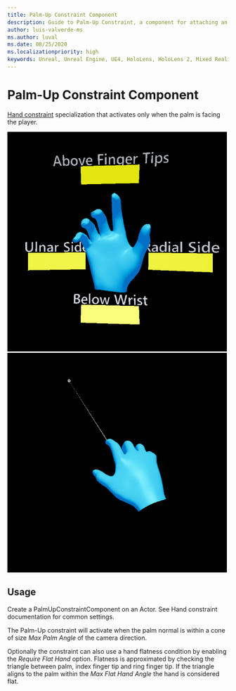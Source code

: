 ```yaml
---
title: Palm-Up Constraint Component
description: Guide to Palm-Up Constraint, a component for attaching an actor to a hand that hides it when the hand faces away from the user.
author: luis-valverde-ms
ms.author: luval
ms.date: 08/25/2020
ms.localizationpriority: high
keywords: Unreal, Unreal Engine, UE4, HoloLens, HoloLens 2, Mixed Reality, development, MRTK, UXT, UX Tools, Palm-Up Constraint Component, hand menu
---
```


# Palm-Up Constraint Component

[Hand constraint](HandConstraintComponent.md) specialization that activates only when the palm is facing the player.

![Palm facing camera](Images/HandConstraint/PalmUpFacingCamera.png)
![Palm facing camera](Images/HandConstraint/PalmUpFacingAway.png)

## Usage

Create a PalmUpConstraintComponent on an Actor. See Hand constraint documentation for common settings.

The Palm-Up constraint will activate when the palm normal is within a cone of size _Max Palm Angle_ of the camera direction.

Optionally the constraint can also use a hand flatness condition by enabling the _Require Flat Hand_ option. Flatness is approximated by checking the triangle between palm, index finger tip and ring finger tip. If the triangle aligns to the palm within the _Max Flat Hand Angle_ the hand is considered flat.